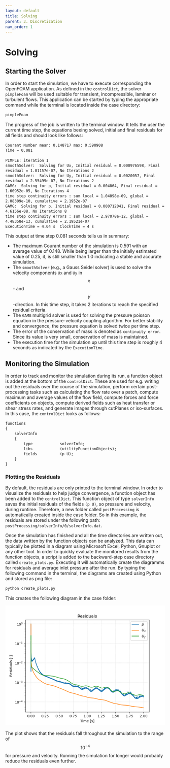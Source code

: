 ```yaml
---
layout: default
title: Solving
parent: 3. Discretization
nav_order: 1
---
```


# Solving


## Starting the Solver

In order to start the simulation, we have to execute corresponding the OpenFOAM application. As defined in the `controlDict`, the solver `pimpleFoam` will be used suitable for transient, incompressible, laminar or turbulent flows. This application can be started by typing the appropriate command while the terminal is located inside the case directory:

```bash
pimpleFoam
```

The progress of the job is written to the terminal window. It tells the user the current time step, the equations beeing solved, initial and final residuals for all fields and should look like follows:

```
Courant Number mean: 0.148717 max: 0.590908
Time = 0.081

PIMPLE: iteration 1
smoothSolver:  Solving for Ux, Initial residual = 0.000976598, Final residual = 1.01157e-07, No Iterations 2
smoothSolver:  Solving for Uy, Initial residual = 0.0020057, Final residual = 2.55499e-07, No Iterations 2
GAMG:  Solving for p, Initial residual = 0.004064, Final residual = 1.60952e-05, No Iterations 4
time step continuity errors : sum local = 1.04098e-09, global = 2.08309e-10, cumulative = 2.1952e-07
GAMG:  Solving for p, Initial residual = 0.000712041, Final residual = 4.6156e-08, No Iterations 8
time step continuity errors : sum local = 2.97078e-12, global = 4.48358e-13, cumulative = 2.19521e-07
ExecutionTime = 4.04 s  ClockTime = 4 s
```

This output at time step 0.081 seconds tells us in summary:
- The maximum Courant number of the simulation is 0.591 with an average value of 0.148. While being larger than the initially estimated value of 0.25, it, is still smaller than 1.0 indicating a stable and accurate simulation.
- The `smoothSolver` (e.g., a Gauss Seidel solver) is used to solve the velocity components `Ux` and `Uy` in $$x$$- and $$y$$-direction. In this time step, it takes 2 iterations to reach the specified residual criteria.
- The `GAMG` multigrid solver is used for solving the pressure poisson equation in the pressure-velocity coupling algorithm. For better stability and convergence, the pressure equation is solved twice per time step.
- The error of the conservation of mass is denoted as `continuity error`. Since its value is very small, conservation of mass is maintained.
- The execution time for the simulation up until this time step is roughly 4 seconds as indicated by the `ExecutionTime`.


## Monitoring the Simulation

In order to track and monitor the simulation during its run, a function object is added at the bottom of the `controlDict`. These are used for e.g. writing out the residuals over the course of the simulation, perform certain post-processing tasks such as calculating the flow rate over a patch, compute maximum and average values of the flow field, compute forces and force coefficients on objects, compute derived fields such as heat transfer or shear stress rates, and generate images through cutPlanes or iso-surfaces. In this case, the `controlDict` looks as follows:

```
functions
{
    solverInfo
    {
        type            solverInfo;
        libs            (utilityFunctionObjects);
        fields          (p U);
    }
}
```

### Plotting the Residuals

By default, the residuals are only printed to the terminal window. In order to visualize the residuals to help judge convergence, a function object has been added to the `controlDict`. This function object of type `solverInfo` saves the initial residuals of the fields `(p U)`, so pressure and velocity, during runtime. Therefore, a new folder called `postProcessing` is automatically created inside the case folder. So in this example, the residuals are stored under the following path: `postProcessing/solverInfo/0/solverInfo.dat`.

Once the simulation has finished and all the time directories are written out, the data written by the function objects can be analyzed. This data can typically be plotted in a diagram using Microsoft Excel, Python, Gnuplot or any other tool. In order to quickly evaluate the monitored results from the function objects, a script is added to the backward-step case directory called `create_plots.py`. Executing it will automatically create the diagramms for residuals and average inlet pressure after the run. By typing the following command in the terminal, the diagrams are created using Python and stored as png file:

```bash
python create_plots.py
```

This creates the following diagram in the case folder:

![Backward-facing step case residuals](figures/backward-step-residuals.png)

The plot shows that the residuals fall throughout the simulation to the range of $$10^{-4}$$ for pressure and velocity. Running the simulation for longer would probably reduce the residuals even further.
